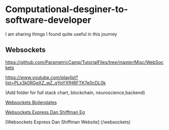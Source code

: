 # Computational-desginer-to-software-developer
I am sharing things I found quite useful in this journey

## Websockets 

https://github.com/ParametricCamp/TutorialFiles/tree/master/Misc/WebSockets

https://www.youtube.com/playlist?list=PLx3k0RGeXZ_wZ_gYpYXfH6FTK7e0cDL0k


(Add folder for full stack chart, blockchain, neuroscience,backend)

[Websockets Boilerplates](/websockets)


[Websockets Express Dan Shiffman Eg](/websockets/shiffman-socketio-express/)


[Websockets Express Dan Shiffman Website] (/websockets)
